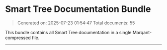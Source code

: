 # Smart Tree Documentation Bundle

> Generated on: 2025-07-23 01:54:47
> Total documents: 55

This bundle contains all Smart Tree documentation in a single Marqant-compressed file.

---

